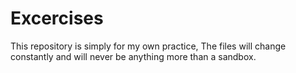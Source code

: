 Excercises
==========

This repository is simply for my own practice, The files will change constantly and will never be anything more than a sandbox.
